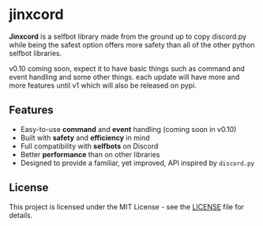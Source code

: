 # jinxcord

**Jinxcord** is a selfbot library made from the ground up to copy discord.py while being the safest option
offers more safety than all of the other python selfbot libraries.

v0.10 coming soon, expect it to have basic things such as command and event handling and some other things.
each update will have more and more features until v1 which will also be released on pypi. 


## Features

- Easy-to-use **command** and **event** handling (coming soon in v0.10)
- Built with **safety** and **efficiency** in mind
- Full compatibility with **selfbots** on Discord
- Better **performance** than on other libraries
- Designed to provide a familiar, yet improved, API inspired by `discord.py`

## License

This project is licensed under the MIT License - see the [LICENSE](./LICENSE) file for details.
